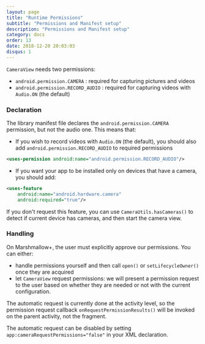 ```yaml
---
layout: page
title: "Runtime Permissions"
subtitle: "Permissions and Manifest setup"
description: "Permissions and Manifest setup"
category: docs
order: 13
date: 2018-12-20 20:03:03
disqus: 1
---
```


`CameraView` needs two permissions:

- `android.permission.CAMERA` : required for capturing pictures and videos
- `android.permission.RECORD_AUDIO` : required for capturing videos with `Audio.ON` (the default)

### Declaration

The library manifest file declares the `android.permission.CAMERA` permission, but not the audio one.
This means that:

- If you wish to record videos with `Audio.ON` (the default), you should also add
  `android.permission.RECORD_AUDIO` to required permissions

```xml
<uses-permission android:name="android.permission.RECORD_AUDIO"/>
```

- If you want your app to be installed only on devices that have a camera, you should add:

```xml
<uses-feature
    android:name="android.hardware.camera"
    android:required="true"/>
```

If you don't request this feature, you can use `CameraUtils.hasCameras()` to detect if current
device has cameras, and then start the camera view.

### Handling

On Marshmallow+, the user must explicitly approve our permissions. You can either:

- handle permissions yourself and then call `open()` or `setLifecycleOwner()` once they are acquired
- let `CameraView` request permissions: we will present a permission request to the user based on
  whether they are needed or not with the current configuration.
  
The automatic request is currently done at the activity level, so the permission request callback 
`onRequestPermissionResults()` will be invoked on the parent activity, not the fragment.

The automatic request can be disabled by setting `app:cameraRequestPermissions="false"` in your
XML declaration.